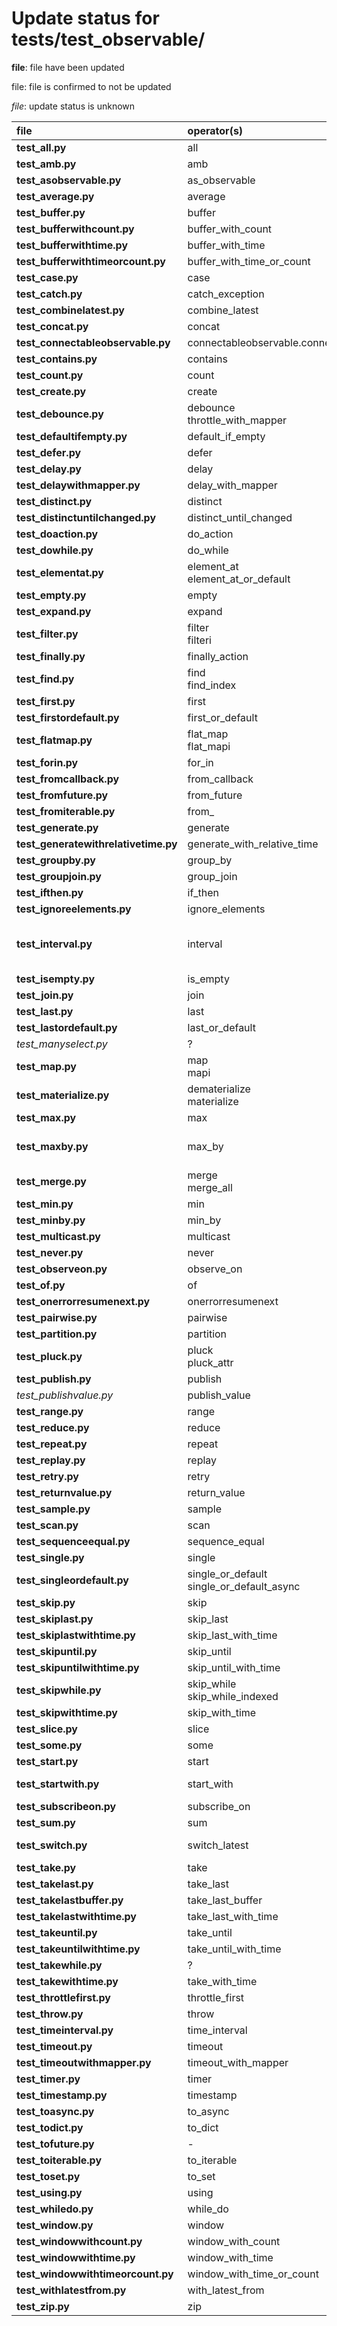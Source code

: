 # Update status for tests/test_observable/

__file__: file have been updated

file: file is confirmed to not be updated

_file_: update status is unknown

|file|operator(s)|comment|
|:-- |:---       |:----  |
|__test_all.py__|all||
|__test_amb.py__|amb||
|__test_asobservable.py__|as_observable||
|__test_average.py__|average||
|__test_buffer.py__|buffer||
|__test_bufferwithcount.py__|buffer_with_count||
|__test_bufferwithtime.py__|buffer_with_time||
|__test_bufferwithtimeorcount.py__|buffer_with_time_or_count||
|__test_case.py__|case||
|__test_catch.py__|catch_exception||
|__test_combinelatest.py__|combine_latest||
|__test_concat.py__|concat||
|__test_connectableobservable.py__|connectableobservable.connect||
|__test_contains.py__|contains||
|__test_count.py__|count||
|__test_create.py__|create||
|__test_debounce.py__|debounce<br>throttle_with_mapper||
|__test_defaultifempty.py__|default_if_empty||
|__test_defer.py__|defer||
|__test_delay.py__|delay||
|__test_delaywithmapper.py__|delay_with_mapper||
|__test_distinct.py__|distinct||
|__test_distinctuntilchanged.py__|distinct_until_changed||
|__test_doaction.py__|do_action||
|__test_dowhile.py__|do_while||
|__test_elementat.py__|element_at<br>element_at_or_default||
|__test_empty.py__|empty||
|__test_expand.py__|expand||
|__test_filter.py__|filter<br>filteri||
|__test_finally.py__|finally_action||
|__test_find.py__|find<br>find_index||
|__test_first.py__|first||
|__test_firstordefault.py__|first_or_default||
|__test_flatmap.py__|flat_map<br>flat_mapi||
|__test_forin.py__|for_in||
|__test_fromcallback.py__|from_callback||
|__test_fromfuture.py__|from_future||
|__test_fromiterable.py__|from_||
|__test_generate.py__|generate||
|__test_generatewithrelativetime.py__|generate_with_relative_time||
|__test_groupby.py__|group_by||
|__test_groupjoin.py__|group_join||
|__test_ifthen.py__|if_then||
|__test_ignoreelements.py__|ignore_elements||
|__test_interval.py__|interval|tests *test_interval_timespan_zero* and *test_interval_timespan_negative* are commented.|
|__test_isempty.py__|is_empty||
|__test_join.py__|join||
|__test_last.py__|last||
|__test_lastordefault.py__|last_or_default||
|_test_manyselect.py_|?||
|__test_map.py__|map<br>mapi||
|__test_materialize.py__|dematerialize<br>materialize||
|__test_max.py__|max||
|__test_maxby.py__|max_by|some tests are commented (mixed with JS code), these are not missing for *test_minby.py*.|
|__test_merge.py__|merge<br>merge_all||
|__test_min.py__|min||
|__test_minby.py__|min_by||
|__test_multicast.py__|multicast||
|__test_never.py__|never||
|__test_observeon.py__|observe_on||
|__test_of.py__|of||
|__test_onerrorresumenext.py__|onerrorresumenext||
|__test_pairwise.py__|pairwise||
|__test_partition.py__|partition||
|__test_pluck.py__|pluck<br>pluck_attr||
|__test_publish.py__|publish||
|_test_publishvalue.py_|publish_value||
|__test_range.py__|range||
|__test_reduce.py__|reduce||
|__test_repeat.py__|repeat||
|__test_replay.py__|replay|some tests are commented.|
|__test_retry.py__|retry||
|__test_returnvalue.py__|return_value||
|__test_sample.py__|sample||
|__test_scan.py__|scan||
|__test_sequenceequal.py__|sequence_equal||
|__test_single.py__|single||
|__test_singleordefault.py__|single_or_default<br>single_or_default_async||
|__test_skip.py__|skip||
|__test_skiplast.py__|skip_last||
|__test_skiplastwithtime.py__|skip_last_with_time||
|__test_skipuntil.py__|skip_until||
|__test_skipuntilwithtime.py__|skip_until_with_time||
|__test_skipwhile.py__|skip_while<br>skip_while_indexed||
|__test_skipwithtime.py__|skip_with_time||
|__test_slice.py__|slice||
|__test_some.py__|some||
|__test_start.py__|start||
|__test_startwith.py__|start_with|test *test_start_with_scheduler* is commented.|
|__test_subscribeon.py__|subscribe_on||
|__test_sum.py__|sum||
|__test_switch.py__|switch_latest|Should it be renamed to *test_switch_latest.py*?|
|__test_take.py__|take||
|__test_takelast.py__|take_last||
|__test_takelastbuffer.py__|take_last_buffer||
|__test_takelastwithtime.py__|take_last_with_time||
|__test_takeuntil.py__|take_until||
|__test_takeuntilwithtime.py__|take_until_with_time||
|__test_takewhile.py__|?||
|__test_takewithtime.py__|take_with_time||
|__test_throttlefirst.py__|throttle_first||
|__test_throw.py__|throw||
|__test_timeinterval.py__|time_interval||
|__test_timeout.py__|timeout||
|__test_timeoutwithmapper.py__|timeout_with_mapper||
|__test_timer.py__|timer||
|__test_timestamp.py__|timestamp||
|__test_toasync.py__|to_async||
|__test_todict.py__|to_dict||
|__test_tofuture.py__|-||
|__test_toiterable.py__|to_iterable||
|__test_toset.py__|to_set||
|__test_using.py__|using||
|__test_whiledo.py__|while_do||
|__test_window.py__|window||
|__test_windowwithcount.py__|window_with_count||
|__test_windowwithtime.py__|window_with_time||
|__test_windowwithtimeorcount.py__|window_with_time_or_count||
|__test_withlatestfrom.py__|with_latest_from||
|__test_zip.py__|zip||
